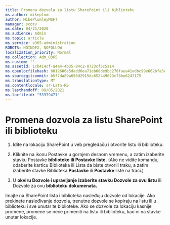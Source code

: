 ```yaml
---
title: Promena dozvola za listu SharePoint ili biblioteku
ms.author: mikeplum
author: MikePlumleyMSFT
manager: scotv
ms.date: 04/21/2020
ms.audience: Admin
ms.topic: article
ms.service: o365-administration
ROBOTS: NOINDEX, NOFOLLOW
localization_priority: Normal
ms.collection: Adm_O365
ms.custom: ''
ms.assetid: 1cb414cf-a4a4-4b35-84c2-0723cf5c5a14
ms.openlocfilehash: b012606e5dadd0ea71eb68de9bc278faea41adbc99e662bfa3eea6653548c1a8
ms.sourcegitcommit: b5f7da89a650d2915dc652449623c78be6247175
ms.translationtype: MT
ms.contentlocale: sr-Latn-RS
ms.lasthandoff: 08/05/2021
ms.locfileid: "53979471"
---
```

# <a name="change-permissions-for-a-sharepoint-list-or-library"></a>Promena dozvola za listu SharePoint ili biblioteku

1. Idite na lokaciju SharePoint u veb pregledaču i otvorite listu ili biblioteku.
    
2. Kliknite na ikonu Postavke u gornjem desnom vremenu, a zatim izaberite stavku Postavke **biblioteke** **ili Postavke liste.** (Ako ne vidite komandu, odaberite  karticu Biblioteka ili Lista da biste otvorili traku, a zatim izaberite stavke Biblioteka **Postavke** ili **Postavke** liste na traci.)  
    
3. U **okviru Dozvole i upravljanje** **izaberite stavku Dozvole za ovu listu** ili Dozvole za ovu **biblioteku dokumenata.**
    
Imajte na SharePoint lista i biblioteka nasleđuju dozvole od lokacije. Ako prekinete nasleđivanje dozvola, trenutne dozvole se kopiraju na listu ili u biblioteku i sve unutar te biblioteke. Ako se dozvole za lokaciju kasnije promene, promene se neće primeniti na listu ili biblioteku, kao ni na stavke unutar lokacije.
  

